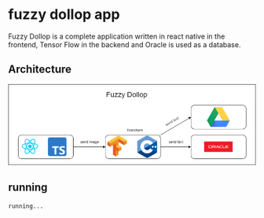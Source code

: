 # fuzzy dollop app

Fuzzy Dollop is a complete application written in react native in the frontend, Tensor Flow in the backend and Oracle is used as a database.

## Architecture

![](./docs/images/architecture.drawio.png)

## running

```
running...
```